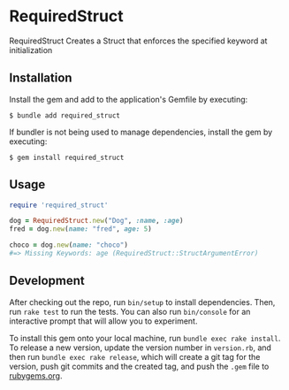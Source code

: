 # RequiredStruct

RequiredStruct Creates a Struct that enforces the specified keyword at initialization

## Installation

Install the gem and add to the application's Gemfile by executing:

    $ bundle add required_struct

If bundler is not being used to manage dependencies, install the gem by executing:

    $ gem install required_struct

## Usage

```ruby
require 'required_struct'

dog = RequiredStruct.new("Dog", :name, :age)
fred = dog.new(name: "fred", age: 5)

choco = dog.new(name: "choco")
#=> Missing Keywords: age (RequiredStruct::StructArgumentError)
```

## Development

After checking out the repo, run `bin/setup` to install dependencies. Then, run `rake test` to run the tests. You can also run `bin/console` for an interactive prompt that will allow you to experiment.

To install this gem onto your local machine, run `bundle exec rake install`. To release a new version, update the version number in `version.rb`, and then run `bundle exec rake release`, which will create a git tag for the version, push git commits and the created tag, and push the `.gem` file to [rubygems.org](https://rubygems.org).
